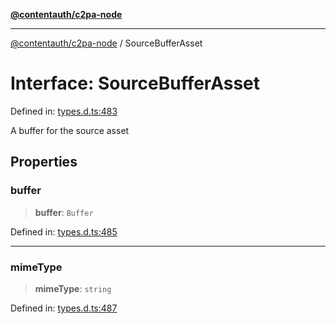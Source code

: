 [**@contentauth/c2pa-node**](../README.md)

***

[@contentauth/c2pa-node](../README.md) / SourceBufferAsset

# Interface: SourceBufferAsset

Defined in: [types.d.ts:483](https://github.com/contentauth/c2pa-node-v2/blob/280e70a4878b95c480efb475988df1206fe5da39/js-src/types.d.ts#L483)

A buffer for the source asset

## Properties

### buffer

> **buffer**: `Buffer`

Defined in: [types.d.ts:485](https://github.com/contentauth/c2pa-node-v2/blob/280e70a4878b95c480efb475988df1206fe5da39/js-src/types.d.ts#L485)

***

### mimeType

> **mimeType**: `string`

Defined in: [types.d.ts:487](https://github.com/contentauth/c2pa-node-v2/blob/280e70a4878b95c480efb475988df1206fe5da39/js-src/types.d.ts#L487)
